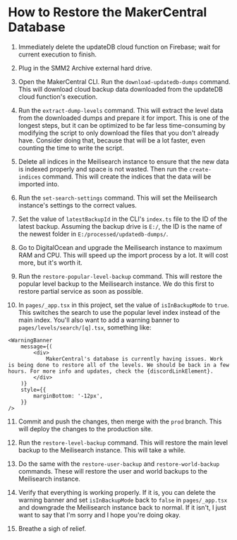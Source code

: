 # How to Restore the MakerCentral Database

1. Immediately delete the updateDB cloud function on Firebase; wait for current execution to finish.

2. Plug in the SMM2 Archive external hard drive.

3. Open the MakerCentral CLI. Run the `download-updatedb-dumps` command. This will download cloud backup data downloaded from the updateDB cloud function's execution.

4. Run the `extract-dump-levels` command. This will extract the level data from the downloaded dumps and prepare it for import. This is one of the longest steps, but it can be optimized to be far less time-consuming by modifying the script to only download the files that you don't already have. Consider doing that, because that will be a lot faster, even counting the time to write the script.

5. Delete all indices in the Meilisearch instance to ensure that the new data is indexed properly and space is not wasted. Then run the `create-indices` command. This will create the indices that the data will be imported into.

6. Run the `set-search-settings` command. This will set the Meilisearch instance's settings to the correct values.

7. Set the value of `latestBackupId` in the CLI's `index.ts` file to the ID of the latest backup. Assuming the backup drive is `E:/`, the ID is the name of the newest folder in `E:/processed/updatedb-dumps/`.

8. Go to DigitalOcean and upgrade the Meilisearch instance to maximum RAM and CPU. This will speed up the import process by a lot. It will cost more, but it's worth it.

9. Run the `restore-popular-level-backup` command. This will restore the popular level backup to the Meilisearch instance. We do this first to restore partial service as soon as possible.

10. In `pages/_app.tsx` in this project, set the value of `isInBackupMode` to `true`. This switches the search to use the popular level index instead of the main index. You'll also want to add a warning banner to `pages/levels/search/[q].tsx`, something like:

```JSX
<WarningBanner
	message={(
		<div>
			MakerCentral's database is currently having issues. Work is being done to restore all of the levels. We should be back in a few hours. For more info and updates, check the {discordLinkElement}.
		</div>
	)}
	style={{
		marginBottom: '-12px',
	}}
/>
```

11. Commit and push the changes, then merge with the `prod` branch. This will deploy the changes to the production site.

12. Run the `restore-level-backup` command. This will restore the main level backup to the Meilisearch instance. This will take a while.

13. Do the same with the `restore-user-backup` and `restore-world-backup` commands. These will restore the user and world backups to the Meilisearch instance.

14. Verify that everything is working properly. If it is, you can delete the warning banner and set `isInBackupMode` back to `false` in `pages/_app.tsx` and downgrade the Meilisearch instance back to normal. If it isn't, I just want to say that I'm sorry and I hope you're doing okay.

15. Breathe a sigh of relief.
